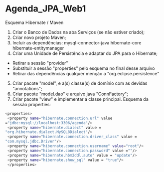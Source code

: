 # Agenda_JPA_Web1


Esquema Hibernate / Maven
1. Criar o Banco de Dados na aba Serviços (se não estiver criado);
2. Criar novo projeto Maven;
3. Incluir as dependências:
 mysql-connector-java
 hibernate-core
 hibernate-entitymanager
4. Criar uma Unidade de Persistência e adaptar do JPA para o Hibernate;
 - Retirar a sessão "provider"
 - Substituir a sessão "properties" pelo esquema no final desse arquivo
 - Retirar das dependências qualquer menção a "org.eclipse.persistence" 
5. Criar pacote "model", e a(s) classe(s) de domínio com as devidas "annotations";
6. Criar pacote "model.dao" e arquivo java "ConnFactory";
7. Criar pacote "view" e implementar a classe principal.
Esquema da sessão properties:
```bash 
<properties>
 <property name="hibernate.connection.url" value 
="jdbc:mysql://localhost:3306/agenda"/>
 <property name="hibernate.dialect" value = 
"org.hibernate.dialect.MySQL8Dialect"/>
 <property name="hibernate.connection.driver_class" value = 
"com.mysql.jdbc.Driver"/>
 <property name="hibernate.connection.username" value="root"/>
 <property name="hibernate.connection.password" value =""/>
 <property name="hibernate.hbm2ddl.auto" value = "update"/>
 <property name="hibernate.show_sql" value = "true"/>
 </properties>
```
